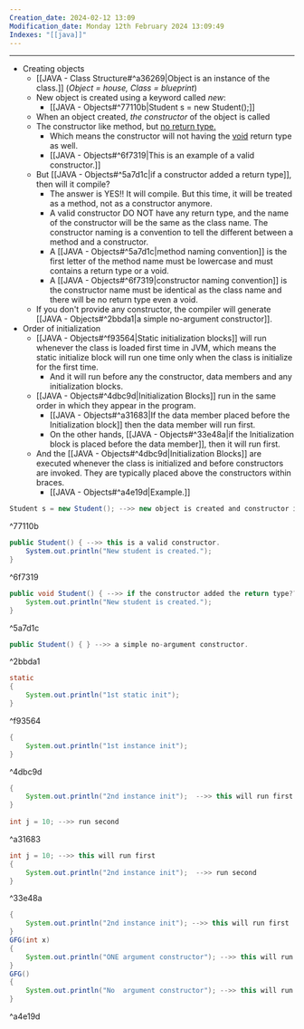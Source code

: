 ```yaml
---
Creation_date: 2024-02-12 13:09
Modification_date: Monday 12th February 2024 13:09:49
Indexes: "[[java]]"
---
```



----


 - Creating objects
	 - [[JAVA - Class Structure#^a36269|Object is an instance of the class.]] (*Object = house, Class = blueprint*)
	 - New object is created using a keyword called *new*:
		 - [[JAVA - Objects#^77110b|Student s = new Student();]]
	 - When an object created, *the constructor* of the object is called
	 - The constructor like method, but <u>no return type.</u>
		 - Which means the constructor will not having the <u>void</u> return type as well.
		 - [[JAVA - Objects#^6f7319|This is an example of a valid constructor.]]
	- But [[JAVA - Objects#^5a7d1c|if a constructor added a return type]], then will it compile?
		- The answer is YES!! It will compile. But this time, it will be treated as a method, not as a constructor anymore.
		- A valid constructor DO NOT have any return type, and the name of the constructor will be the same as the class name. The constructor naming is a convention to tell the different between a method and a constructor.
		- A [[JAVA - Objects#^5a7d1c|method naming convention]] is the first letter of the method name must be lowercase and must contains a return type or a void.
		- A [[JAVA - Objects#^6f7319|constructor naming convention]] is the constructor name must be identical as the class name and there will be no return type even a void.
	- If you don't provide any constructor, the compiler will generate [[JAVA - Objects#^2bbda1|a simple no-argument constructor]].
- Order of initialization
	- [[JAVA - Objects#^f93564|Static initialization blocks]] will run whenever the class is loaded first time in JVM, which means the static initialize block will run one time only when the class is initialize for the first time.
		- And it will run before any the constructor, data members and any initialization blocks.
	- [[JAVA - Objects#^4dbc9d|Initialization Blocks]] run in the same order in which they appear in the program.
		- [[JAVA - Objects#^a31683|If the data member placed before the Initialization block]] then the data member will run first.
		- On the other hands, [[JAVA - Objects#^33e48a|if the Initialization block is placed before the data member]], then it will run first.
	- And the [[JAVA - Objects#^4dbc9d|Initialization Blocks]] are executed whenever the class is initialized and before constructors are invoked. They are typically placed above the constructors within braces.
		- [[JAVA - Objects#^a4e19d|Example.]]

```java
Student s = new Student(); -->> new object is created and constructor is called.
```
^77110b

```java
public Student() { -->> this is a valid constructor.
	System.out.println("New student is created."); 
}
```
^6f7319

```java
public void Student() { -->> if the constructor added the return type??
	System.out.println("New student is created."); 
}
```
^5a7d1c

```java
public Student() { } -->> a simple no-argument constructor.
```
^2bbda1

```java
static  
{  
    System.out.println("1st static init");  
}
```
^f93564

```java
{
	System.out.println("1st instance init");
}
```
^4dbc9d

```java
{  
    System.out.println("2nd instance init");  -->> this will run first
}  
  
int j = 10; -->> run second
```
^a31683

```java
int j = 10; -->> this will run first
{  
    System.out.println("2nd instance init");  -->> run second
}  
```
^33e48a

```java
{  
    System.out.println("2nd instance init"); -->> this will run first
}
GFG(int x)
{
	System.out.println("ONE argument constructor"); -->> this will run after the Initializer Blocks
}
GFG()
{
	System.out.println("No  argument constructor"); -->> this will run after the Initializer Blocks
}
```
^a4e19d



